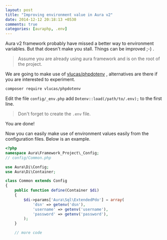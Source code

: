 ```yaml
---
layout: post
title: "Improving environment value in Aura v2"
date: 2014-12-12 20:18:13 +0530
comments: true
categories: [auraphp, .env]
---
```


Aura v2 framework probably have missed a better way to environment variables. But that doesn't make you stall. Things can be improved ;-) .

> Assume you are already using aura framework and is on the root of the project.

We are going to make use of [vlucas/phpdotenv](https://github.com/vlucas/phpdotenv) , alternatives are there if you are interested to experiment.

```bash
composer require vlucas/phpdotenv
```

Edit the file `config/_env.php` add `Dotenv::load(/path/to/.env);` to the first line.

> Don't forget to create the `.env` file.

You are done!

Now you can easily make use of environment values easily from the configuration files. Below is an example.


```php
<?php
namespace Aura\Framework_Project\_Config;
// config/Common.php

use Aura\Di\Config;
use Aura\Di\Container;

class Common extends Config
{
    public function define(Container $di)
    {
        $di->params['Aura\Sql\ExtendedPdo'] = array(
            'dsn' => getenv('dsn'),
            'username' => getenv('username'),
            'password' => getenv('password'),
        );
    }

    // more code
```
